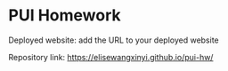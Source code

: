# PUI Homework

Deployed website: add the URL to your deployed website

Repository link: https://elisewangxinyi.github.io/pui-hw/

